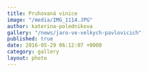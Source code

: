 ```yaml
---
title: Pruhovaná vinice
image: "/media/IMG_1114.JPG"
author: katerina-polednikova
gallery: "/news/jaro-ve-velkych-pavlovicich"
published: true
date: 2016-05-29 06:12:07 +0000
category: gallery
layout: photo
---
```

